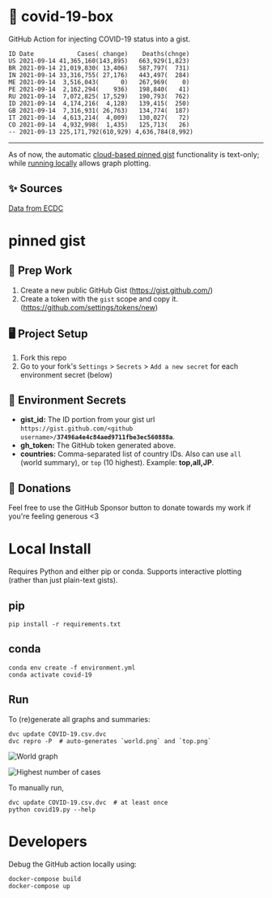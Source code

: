# 🏥 covid-19-box

GitHub Action for injecting COVID-19 status into a gist.

```
ID Date            Cases( change)    Deaths(chnge)
US 2021-09-14 41,365,160(143,895)   663,929(1,823)
BR 2021-09-14 21,019,830( 13,406)   587,797(  731)
IN 2021-09-14 33,316,755( 27,176)   443,497(  284)
ME 2021-09-14  3,516,043(      0)   267,969(    0)
PE 2021-09-14  2,162,294(    936)   198,840(   41)
RU 2021-09-14  7,072,825( 17,529)   190,793(  762)
ID 2021-09-14  4,174,216(  4,128)   139,415(  250)
GB 2021-09-14  7,316,931( 26,763)   134,774(  187)
IT 2021-09-14  4,613,214(  4,009)   130,027(   72)
CO 2021-09-14  4,932,998(  1,435)   125,713(   26)
-- 2021-09-13 225,171,792(610,929) 4,636,784(8,992)
```

---

As of now, the automatic [cloud-based pinned gist](#pinned-gist) functionality is text-only;
while [running locally](#local-install) allows graph plotting.

## ✨ Sources

[Data from ECDC](https://www.ecdc.europa.eu/en/publications-data/download-todays-data-geographic-distribution-covid-19-cases-worldwide)

# pinned gist

## 🎒 Prep Work
1. Create a new public GitHub Gist (https://gist.github.com/)
1. Create a token with the `gist` scope and copy it. (https://github.com/settings/tokens/new)

## 🖥 Project Setup
1. Fork this repo
1. Go to your fork's `Settings` > `Secrets` > `Add a new secret` for each environment secret (below)

## 🤫 Environment Secrets
- **gist_id:** The ID portion from your gist url `https://gist.github.com/<github username>/`**`37496a4e4c84aed9711fbe3ec560888a`**.
- **gh_token:** The GitHub token generated above.
- **countries:** Comma-separated list of country IDs. Also can use `all` (world summary), or `top` (10 highest). Example: **top,all,JP**.

## 💸 Donations

Feel free to use the GitHub Sponsor button to donate towards my work if you're feeling generous <3

# Local Install

Requires Python and either pip or conda. Supports interactive plotting (rather than just plain-text gists).

## pip

```
pip install -r requirements.txt
```

## conda

```
conda env create -f environment.yml
conda activate covid-19
```

## Run

To (re)generate all graphs and summaries:

```
dvc update COVID-19.csv.dvc
dvc repro -P  # auto-generates `world.png` and `top.png`
```

![World graph](world.png)

![Highest number of cases](top.png)

To manually run,

```
dvc update COVID-19.csv.dvc  # at least once
python covid19.py --help
```

# Developers

Debug the GitHub action locally using:

```
docker-compose build
docker-compose up
```
